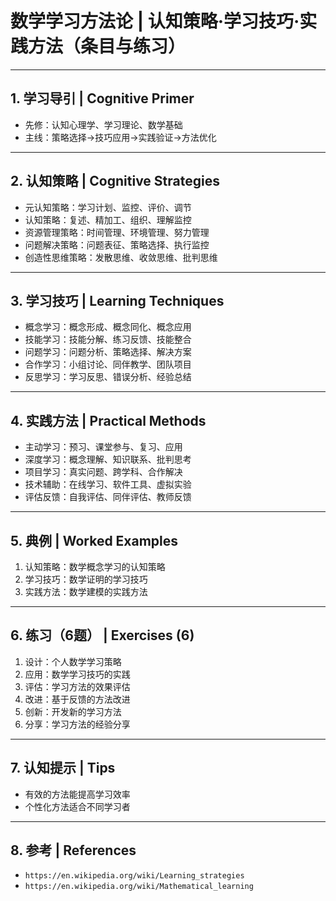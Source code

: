 # 数学学习方法论 | 认知策略·学习技巧·实践方法（条目与练习）

---

## 1. 学习导引 | Cognitive Primer

- 先修：认知心理学、学习理论、数学基础
- 主线：策略选择→技巧应用→实践验证→方法优化

---

## 2. 认知策略 | Cognitive Strategies

- 元认知策略：学习计划、监控、评价、调节
- 认知策略：复述、精加工、组织、理解监控
- 资源管理策略：时间管理、环境管理、努力管理
- 问题解决策略：问题表征、策略选择、执行监控
- 创造性思维策略：发散思维、收敛思维、批判思维

---

## 3. 学习技巧 | Learning Techniques

- 概念学习：概念形成、概念同化、概念应用
- 技能学习：技能分解、练习反馈、技能整合
- 问题学习：问题分析、策略选择、解决方案
- 合作学习：小组讨论、同伴教学、团队项目
- 反思学习：学习反思、错误分析、经验总结

---

## 4. 实践方法 | Practical Methods

- 主动学习：预习、课堂参与、复习、应用
- 深度学习：概念理解、知识联系、批判思考
- 项目学习：真实问题、跨学科、合作解决
- 技术辅助：在线学习、软件工具、虚拟实验
- 评估反馈：自我评估、同伴评估、教师反馈

---

## 5. 典例 | Worked Examples

1) 认知策略：数学概念学习的认知策略
2) 学习技巧：数学证明的学习技巧
3) 实践方法：数学建模的实践方法

---

## 6. 练习（6题） | Exercises (6)

1) 设计：个人数学学习策略
2) 应用：数学学习技巧的实践
3) 评估：学习方法的效果评估
4) 改进：基于反馈的方法改进
5) 创新：开发新的学习方法
6) 分享：学习方法的经验分享

---

## 7. 认知提示 | Tips

- 有效的方法能提高学习效率
- 个性化方法适合不同学习者

---

## 8. 参考 | References

- `https://en.wikipedia.org/wiki/Learning_strategies`
- `https://en.wikipedia.org/wiki/Mathematical_learning`
